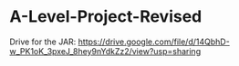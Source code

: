 # A-Level-Project-Revised
Drive for the JAR:
https://drive.google.com/file/d/14QbhD-w_PK1oK_3pxeJ_8hey9nYdkZz2/view?usp=sharing
